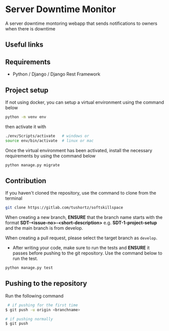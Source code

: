 # Server Downtime Monitor

A server downtime montoring webapp that sends notifications to owners when there is downtime

## Useful links



## Requirements

- Python / Django / Django Rest Framework

## Project setup

If not using docker, you can setup a virtual environment using the command below

```sh
python -m venv env
```

then activate it with

```sh
./env/Scripts/activate   # windows or
source env/bin/activate  # linux or mac
```

Once the virtual environment has been activated, install the necessary requirements by using the command below

```sh
python manage.py migrate
```

## Contribution

If you haven't cloned the repository, use the command to clone from the terminal

```sh
git clone https://gitlab.com/tushortz/softskillspace
```

When creating a new branch, **ENSURE** that the branch name starts with the format **SDT-&lt;issue-no&gt;-&lt;short-description&gt;** e.g. **SDT-1-project-setup** and the main branch is from develop.

When creating a pull request, please select the target branch as `develop`.

- After writing your code, make sure to run the tests and **ENSURE** it passes before pushing to the git repository. Use the command below to run the test.

```sh
python manage.py test
```

## Pushing to the repository

Run the following command

```sh
 # if pushing for the first time
$ git push -u origin <branchname>

# if pushing normally
$ git push
```
